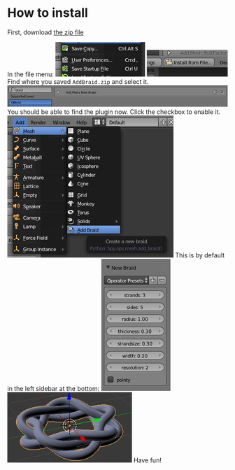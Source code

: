 
# How to install
First, download [the zip file](https://projects.blender.org/tracker/index.php?func=detail&aid=36460&group_id=153&atid=467)

In the file menu:
![step1](step1.png?raw)
![step2](step2.png?raw)
Find where you saved `AddBraid.zip` and select it.
![step3](step3.png?raw)
You should be able to find the plugin now. Click the checkbox to enable it.
![step4](step4.png?raw)
This is by default in the left sidebar at the bottom:
![step5](step5.png?raw)
![step6](step6.png?raw)
Have fun!

